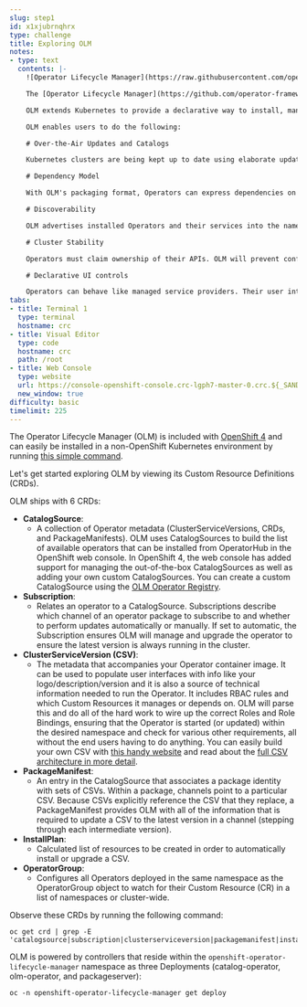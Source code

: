 ```yaml
---
slug: step1
id: x1xjubrnqhrx
type: challenge
title: Exploring OLM
notes:
- type: text
  contents: |-
    ![Operator Lifecycle Manager](https://raw.githubusercontent.com/openshift-instruqt/instruqt/master/assets/operatorframework/operator-lifecycle-manager/olm-logo.png)

    The [Operator Lifecycle Manager](https://github.com/operator-framework/operator-lifecycle-manager) project is a component of the Operator Framework, an open source toolkit to manage Kubernetes native applications, called Operators, in an effective, automated, and scalable way.

    OLM extends Kubernetes to provide a declarative way to install, manage, and upgrade operators and their dependencies in a cluster. It also enforces some constraints on the components it manages in order to ensure a good user experience.

    OLM enables users to do the following:

    # Over-the-Air Updates and Catalogs

    Kubernetes clusters are being kept up to date using elaborate update mechanisms today, more often automatically and in the background. Operators, being cluster extensions, should follow that. OLM has a concept of catalogs from which Operators are available to install and being kept up to date. In this model OLM allows maintainers granular authoring of the update path and gives commercial vendors a flexible publishing mechanism using channels.

    # Dependency Model

    With OLM's packaging format, Operators can express dependencies on the platform and on other Operators. They can rely on OLM to respect these requirements as long as the cluster is up. In this way, OLM's dependency model ensures Operators stay working during their long lifecycle across multiple updates of the platform or other Operators.

    # Discoverability

    OLM advertises installed Operators and their services into the namespaces of tenants. They can discover which managed services are available and which Operator provides them. Administrators can rely on catalog content projected into a cluster, enabling discovery of Operators available to install.

    # Cluster Stability

    Operators must claim ownership of their APIs. OLM will prevent conflicting Operators owning the same APIs being installed, ensuring cluster stability.

    # Declarative UI controls

    Operators can behave like managed service providers. Their user interface on the command line are APIs. For graphical consoles OLM annotates those APIs with descriptors that drive the creation of rich interfaces and forms for users to interact with the Operator in a natural, cloud-like way.
tabs:
- title: Terminal 1
  type: terminal
  hostname: crc
- title: Visual Editor
  type: code
  hostname: crc
  path: /root
- title: Web Console
  type: website
  url: https://console-openshift-console.crc-lgph7-master-0.crc.${_SANDBOX_ID}.instruqt.io
  new_window: true
difficulty: basic
timelimit: 225
---
```

The Operator Lifecycle Manager (OLM) is included with [OpenShift 4](https://try.openshift.com) and can easily be installed in a non-OpenShift Kubernetes environment by running [this simple command](https://operatorhub.io/how-to-install-an-operator#).

Let's get started exploring OLM by viewing its Custom Resource Definitions (CRDs).

OLM ships with 6 CRDs:

* **CatalogSource**:
    * A collection of Operator metadata (ClusterServiceVersions, CRDs, and PackageManifests). OLM uses CatalogSources to build the list of available operators that can be installed from OperatorHub in the OpenShift web console. In OpenShift 4, the web console has added support for managing the out-of-the-box CatalogSources as well as adding your own custom CatalogSources. You can create a custom CatalogSource using the [OLM Operator Registry](https://github.com/operator-framework/operator-registry).
* **Subscription**:
    * Relates an operator to a CatalogSource. Subscriptions describe which channel of an operator package to subscribe to and whether to perform updates automatically or manually. If set to automatic, the Subscription ensures OLM will manage and upgrade the operator to ensure the latest version is always running in the cluster.
* **ClusterServiceVersion (CSV)**:
    * The metadata that accompanies your Operator container image. It can be used to populate user interfaces with info like your logo/description/version and it is also a source of technical information needed to run the Operator. It includes RBAC rules and which Custom Resources it manages or depends on. OLM will parse this and do all of the hard work to wire up the correct Roles and Role Bindings, ensuring that the Operator is started (or updated) within the desired namespace and check for various other requirements, all without the end users having to do anything. You can easily build your own CSV with [this handy website](https://operatorhub.io/packages) and read about the [full CSV architecture in more detail](https://github.com/operator-framework/operator-lifecycle-manager/blob/master/doc/design/architecture.md#what-is-a-clusterserviceversion).
* **PackageManifest**:
    * An entry in the CatalogSource that associates a package identity with sets of CSVs. Within a package, channels point to a particular CSV. Because CSVs explicitly reference the CSV that they replace, a PackageManifest provides OLM with all of the information that is required to update a CSV to the latest version in a channel (stepping through each intermediate version).
* **InstallPlan**:
    * Calculated list of resources to be created in order to automatically install or upgrade a CSV.
* **OperatorGroup**:
    * Configures all Operators deployed in the same namespace as the OperatorGroup object to watch for their Custom Resource (CR) in a list of namespaces or cluster-wide.

Observe these CRDs by running the following command:

```
oc get crd | grep -E 'catalogsource|subscription|clusterserviceversion|packagemanifest|installplan|operatorgroup'
```



OLM is powered by controllers that reside within the `openshift-operator-lifecycle-manager` namespace as three Deployments (catalog-operator, olm-operator, and packageserver):

```
oc -n openshift-operator-lifecycle-manager get deploy
```